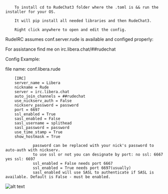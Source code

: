         To install cd to RudeChat3 folder where the .toml is && run the installer for your OS. 

        It will pip install all needed libraries and then RudeChat3.
        
        Right click anywhere to open and edit the config.
        
RudeIRC assumes conf.server.rude is available and configed properly:

For assistance find me on irc.libera.chat/##rudechat

Config Example:

file name: conf.libera.rude

        [IRC]
        server_name = Libera
        nickname = Rude
        server = irc.libera.chat
        auto_join_channels = ##rudechat
        use_nickserv_auth = False
        nickserv_password = password
        port = 6697
        ssl_enabled = True
        sasl_enabled = False
        sasl_username = splithead
        sasl_password = password
        use_time_stamp = True
        show_hostmask = True

                password can be replaced with your nick's password to auto-auth with nickserv.
                to use ssl or not you can designate by port: no ssl: 6667 yes ssl: 6697
                ssl_enabled = False needs port 6667
                ssl_enabled = True needs port 6697(usually)
                sasl_enabled will use SASL to authenticate if SASL is available. Default is False - must be enabled.

![alt text](https://i.imgur.com/2DmsET8.png)

